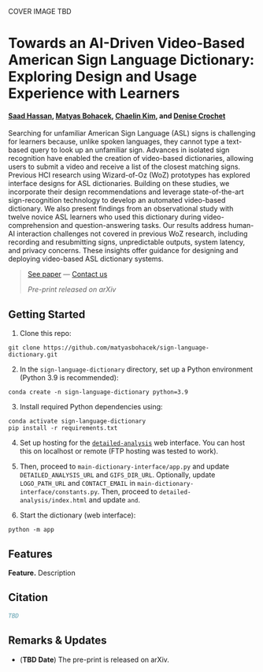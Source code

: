 COVER IMAGE TBD

# Towards an AI-Driven Video-Based American Sign Language Dictionary: Exploring Design and Usage Experience with Learners

#### [Saad Hassan](https://saadh.info), [Matyas Bohacek](https://www.matyasbohacek.com), [Chaelin Kim](https://chaelin0722.github.io/), and [Denise Crochet](https://liberalarts.tulane.edu/linguistics/people/faculty/denise-crochet)

Searching for unfamiliar American Sign Language (ASL) signs is challenging for learners because, unlike spoken languages, they cannot type a text-based query to look up an unfamiliar sign. Advances in isolated sign recognition have enabled the creation of video-based dictionaries, allowing users to submit a video and receive a list of the closest matching signs. Previous HCI research using Wizard-of-Oz (WoZ) prototypes has explored interface designs for ASL dictionaries. Building on these studies, we incorporate their design recommendations and leverage state-of-the-art sign-recognition technology to develop an automated video-based dictionary. We also present findings from an observational study with twelve novice ASL learners who used this dictionary during video-comprehension and question-answering tasks. Our results address human-AI interaction challenges not covered in previous WoZ research, including recording and resubmitting signs, unpredictable outputs, system latency, and privacy concerns. These insights offer guidance for designing and deploying video-based ASL dictionary systems.

> [See paper]() — [Contact us](mailto:maty-at-stanford-dot-edu)
> 
> _Pre-print released on arXiv_

## Getting Started

1. Clone this repo:

```shell
git clone https://github.com/matyasbohacek/sign-language-dictionary.git
```

2. In the `sign-language-dictionary` directory, set up a Python environment (Python 3.9 is recommended):

```shell
conda create -n sign-language-dictionary python=3.9
```

3. Install required Python dependencies using:

```shell
conda activate sign-language-dictionary
pip install -r requirements.txt
```

4. Set up hosting for the [`detailed-analysis`](detailed-analysis/) web interface. You can host this on localhost or remote (FTP hosting was tested to work).

5. Then, proceed to `main-dictionary-interface/app.py` and update `DETAILED_ANALYSIS_URL` and `GIFS_DIR_URL`. Optionally, update `LOGO_PATH_URL` and `CONTACT_EMAIL` in `main-dictionary-interface/constants.py`. Then, proceed to `detailed-analysis/index.html` and update `` and ``.

6. Start the dictionary (web interface):

```shell
python -m app
```

## Features

**Feature.** Description

## Citation

```bibtex
TBD
```

## Remarks & Updates

- (**TBD Date**) The pre-print is released on arXiv.
